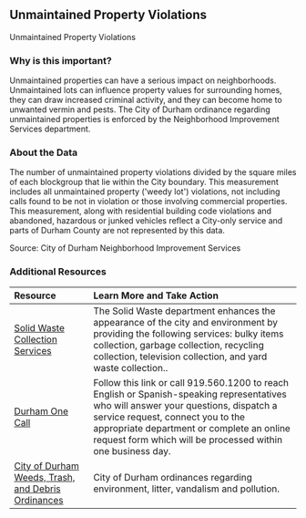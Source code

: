 ## Unmaintained Property Violations 
Unmaintained Property Violations

### Why is this important?
Unmaintained properties can have a serious impact on neighborhoods. Unmaintained lots can influence property values for surrounding homes, they can draw increased criminal activity, and they can become home to unwanted vermin and pests. The City of Durham ordinance regarding unmaintained properties is enforced by the Neighborhood Improvement Services department.

### About the Data
The number of unmaintained property violations divided by the square miles of each blockgroup that lie within the City boundary. This measurement includes all unmaintained property ('weedy lot') violations, not including calls found to be not in violation or those involving commercial properties. This measurement, along with residential building code violations and abandoned, hazardous or junked vehicles reflect a City-only service and parts of Durham County are not represented by this data.

Source: City of Durham Neighborhood Improvement Services  

### Additional Resources

|Resource | Learn More and Take Action | 
|:--- | :--- |
|[Solid Waste Collection Services](http://durhamnc.gov/832/Solid-Waste-Management) | The Solid Waste department enhances the appearance of the city and environment by providing the following services: bulky items collection, garbage collection, recycling collection, television collection, and yard waste collection..
|[Durham One Call](http://durhamnc.gov/1439/Durham-One-Call)| Follow this link or call 919.560.1200 to reach English or Spanish-speaking representatives who will answer your questions, dispatch a service request, connect you to the appropriate department or complete an online request form which will be processed within one business day.
|[City of Durham Weeds, Trash, and Debris Ordinances](http://durhamnc.gov/documentcenter/view/1822) | City of Durham ordinances regarding environment, litter, vandalism and pollution. 